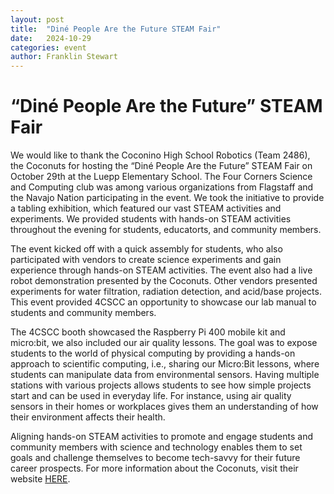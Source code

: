 ```yaml
---
layout: post
title:  "Diné People Are the Future STEAM Fair"
date:   2024-10-29
categories: event
author: Franklin Stewart
---
```

# “Diné People Are the Future” STEAM Fair

We would like to thank the Coconino High School Robotics (Team 2486), the Coconuts for hosting the “Diné People Are the Future” STEAM Fair on October 29th at the Luepp Elementary School. The Four Corners Science and Computing club was among various organizations from Flagstaff and the Navajo Nation participating in the event.  We took the initiative to provide a tabling exhibition, which featured our vast STEAM activities and experiments.  We provided students with hands-on STEAM activities throughout the evening for students, educatorts, and community members.

The event kicked off with a quick assembly for students, who also participated with vendors to create science experiments and gain experience through hands-on STEAM activities.  The event also had a live robot demonstration presented by the Coconuts.  Other vendors presented experiments for water filtration, radiation detection, and acid/base projects.  This event provided 4CSCC an opportunity to showcase our lab manual to students and community members.

The 4CSCC booth showcased the Raspberry Pi 400 mobile kit and micro:bit, we also included our air quality lessons.  The goal was to expose students to the world of physical computing by providing a hands-on approach to scientific computing, i.e., sharing our Micro:Bit lessons, where students can manipulate data from environmental sensors.  Having multiple stations with various projects allows students to see how simple projects start and can be used in everyday life.  For instance, using air quality sensors in their homes or workplaces gives them an understanding of how their environment affects their health.

Aligning hands-on STEAM activities to promote and engage students and community members with science and technology enables them to set goals and challenge themselves to become tech-savvy for their future career prospects.  For more information about the Coconuts, visit their website [HERE](https://team2486.org/).
